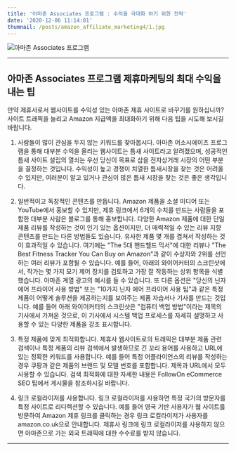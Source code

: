 ```yaml
---
title: '아마존 Associates 프로그램 : 수익을 극대화 하기 위한 전략'
date: '2020-12-06 11:14:01'
thumnail: /posts/amazon_affiliate_marketing4/1.jpg
---
```


![아마존 Associates 프로그램](/posts/amazon_affiliate_marketing4/1.jpg)

---

## 아마존 Associates 프로그램 제휴마케팅의 최대 수익을 내는 팁

만약 제휴사로서 웹사이트를 수익성 있는 아마존 제휴 사이트로 바꾸기를 원하십니까? 사이트 트래픽을 늘리고 Amazon 지급액을 최대화하기 위해 다음 팁을 시도해 보시길 바랍니다.

1. 사람들이 많이 관심을 두지 않는 키워드를 찾아봅시다.
   아마존 어소시에이츠 프로그램을 통해 대부분 수익을 올리는 웹사이트는 틈새 사이트라고 알려졌으며, 성공적인 틈새 사이트 설립의 열쇠는 우선 당신이 목표로 삼을 전자상거래 시장의 어떤 부분을 결정하는 것입니다. 수익성이 높고 경쟁이 치열한 틈새시장을 찾는 것은 어려울 수 있지만, 여러분이 알고 있거나 관심이 많은 틈새 시장을 찾는 것은 좋은 생각입니다.

2. 일반적이고 독창적인 콘텐츠를 만듭니다.
   Amazon 제품을 소셜 미디어 또는 YouTube에서 홍보할 수 있지만, 제휴 링크에서 6개의 수치를 만드는 사람들을 포함한 대부분 사람은 블로그를 통해 홍보합니다. 다양한 Amazon 제품에 대한 단일 제품 리뷰를 작성하는 것이 인기 있는 옵션이지만, 더 매력적일 수 있는 리뷰 지향 콘텐츠를 만드는 다른 방법들도 있습니다. 유사한 제품 몇 개를 겹쳐서 작성하는 것이 효과적일 수 있습니다. 여기에는 "The 5대 핸드헬드 믹서"에 대한 리뷰나 "The Best Fitness Tracker You Can Buy on Amazon"과 같이 수상자와 2위를 선언하는 여러 리뷰가 포함될 수 있습니다. 예를 들어, 아래의 와이어커터의 스크린샷에서, 작가는 몇 가지 모기 제어 장치를 검토하고 가장 잘 작동하는 상위 항목을 식별했습니다. 아마존 계열 광고의 예시를 들 수 있습니다.
   또 다른 옵션은 "당신의 닌자 에어 프라이어 사용 방법" 또는 "10가지 닌자 에어 프라이어 사용 팁"과 같은 특정 제품이 어떻게 솔루션을 제공하는지를 보여주는 제품 자습서나 기사를 만드는 것입니다. 예를 들어 아래 와이어커터의 스크린샷은 "컴퓨터 백업 방법"이라는 제목의 기사에서 가져온 것으로, 이 기사에서 시스템 백업 프로세스를 자세히 설명하고 사용할 수 있는 다양한 제품을 강조 표시합니다.

3. 특정 제품에 맞게 최적화합니다.
   제휴사 웹사이트로의 트래픽은 대부분 제품 관련 검색이나 특정 제품의 리뷰 검색에서 발생하므로 긴 꼬리 용어를 사용하고 URL에 있는 정확한 키워드를 사용합니다. 예를 들어 특정 어플라이언스의 리뷰를 작성하는 경우 쿠팡과 같은 제품의 브랜드 및 모델 번호를 포함합니다. 제목과 URL에서 모두 사용할 수 있습니다. 검색 최적화에 대한 자세한 내용은 FollowOn eCommerce SEO 팁에서 게시물을 참조하시길 바랍니다.

4. 링크 로컬라이저를 사용합니다.
   링크 로컬라이저를 사용하면 특정 국가의 방문자를 특정 사이트로 리디렉션할 수 있습니다. 예를 들어 영국 기반 사용자가 웹 사이트를 방문하여 Amazon 제휴 링크를 클릭하는 경우 링크 로컬라이저가 사용자를 amazon.co.uk으로 안내합니다. 제휴사 링크에 링크 로컬라이저를 사용하지 않으면 아마존으로 가는 외국 트래픽에 대한 수수료를 받지 않습니다.

---
